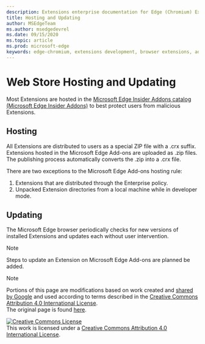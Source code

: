 ```yaml
---
description: Extensions enterprise documentation for Edge (Chromium) Extensions.
title: Hosting and Updating
author: MSEdgeTeam
ms.author: msedgedevrel
ms.date: 09/15/2020
ms.topic: article
ms.prod: microsoft-edge
keywords: edge-chromium, extensions development, browser extensions, addons, partner center, developer
---
```


# Web Store Hosting and Updating  

Most Extensions are hosted in the [Microsoft Edge Insider Addons catalog \(Microsoft Edge Insider Addons\)][MicrosoftStoreExtensions] to best protect users from malicious Extensions.  

## Hosting  

All Extensions are distributed to users as a special ZIP file with a .crx suffix.  Extensions hosted in the Microsoft Edge Add-ons are uploaded as .zip files. The publishing process automatically converts the .zip into a .crx file.  

There are two exceptions to the Microsoft Edge Add-ons hosting rule:  

1.  Extensions that are distributed through the Enterprise policy.  
1.  Unpacked Extension directories from a local machine while in developer mode.  

## Updating  

The Microsoft Edge browser periodically checks for new versions of installed Extensions and updates each without user intervention.  

> [!NOTE]
> Steps to update an Extension on Microsoft Edge Add-ons are planned be added.  

<!-- image links -->

<!-- links -->  

[MicrosoftStoreExtensions]: https://microsoftedge.microsoft.com/insider-addons/category/EdgeExtensions "Extensions - Microsoft Edge Insider Addons"  

> [!NOTE]
> Portions of this page are modifications based on work created and [shared by Google][GoogleSitePolicies] and used according to terms described in the [Creative Commons Attribution 4.0 International License][CCA4IL].  
> The original page is found [here](https://developer.chrome.com/extensions/hosting).  

[![Creative Commons License][CCby4Image]][CCA4IL]  
This work is licensed under a [Creative Commons Attribution 4.0 International License][CCA4IL].  

[CCA4IL]: https://creativecommons.org/licenses/by/4.0  
[CCby4Image]: https://i.creativecommons.org/l/by/4.0/88x31.png  
[GoogleSitePolicies]: https://developers.google.com/terms/site-policies  
